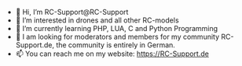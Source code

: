 - 👋 Hi, I’m RC-Support@RC-Support
- 👀 I’m interested in drones and all other RC-models
- 🌱 I’m currently learning PHP, LUA, C and Python Programming
- 💞️ I am looking for moderators and members for my community RC-Support.de, the community is entirely in German.
- 📫 You can reach me on my website: https://RC-Support.de 



<!---
RC-Support/RC-Support is a ✨ special ✨ repository because its `README.md` (this file) appears on your GitHub profile.
You can click the Preview link to take a look at your changes.
--->
